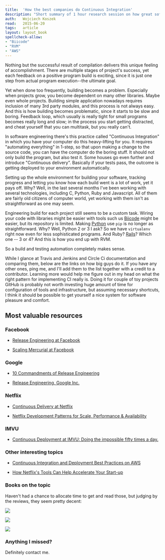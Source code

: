 ```yaml
---
title:	'How the best companies do Continuous Integration'
description: "Short summary of 1 hour research session on how great software companies use Continuous Integration."
auth:	Wojciech Koszek
read:	2015-06-20
tags:	article
layout: layout_book
spellcheck-allow:
- "Biicode"
- "RVM"
- "AWS"
---
```


Nothing but the successful result of compilation delivers this unique
feeling of accomplishment. There are multiple stages of project's success,
yet each feedback on a positive program build is exciting, since it is just one
step from actual program execution--the ultimate goal.

Yet when done too frequently, building becomes a problem. Especially when
projects grow, you become dependent on many other libraries. Maybe even
whole projects. Building simple application nowadays requires inclusion of
many 3rd party modules, and this process is not always easy.
And this is how building becomes problematic, since
it starts to be slow and boring. Feedback loop, which usually is really
tight for small programs becomes really long and slow; in the process you start
getting distracted, and cheat yourself that you can multitask, but you
really can't.

In software engineering there's this practice called "Continuous
Integration" in which you have your computer do this heavy-lifting for you.
It requires "automating everything" in 1-step, so that upon making a change
to the source code, you can have the computer do the boring stuff. It should
not only build the program, but also test it. Some houses go even further
and introduce "Continuous delivery". Basically if your tests pass, the
outcome is getting deployed to your environment automatically.

Setting up the whole environment for building your software,
tracking progress and letting you know how each build went is a lot of work,
yet it pays off. Why? Well, in the last several months I've been working
with several technologies, including C, Python, Ruby and Javascript. All of
them are fairly old citizens of computer world, yet working with them isn't
as straightforward as one may seem. 

Engineering build for each project still seems to be a custom task. Wiring
your code with libraries might be easier with tools such us
[Biicode](https://www.biicode.com/)
might be easier, but its repository is
limited. Making
[Python](http://www.python.org)
use ``pip`` is no longer as
straightforward. Why?  Well, Python 2 or 3 I ask? So we have ``virtualenv``
right now even for less sophisticated programs. And Ruby?
[Rails](http://rubyonrails.org)?
Which one -- 3 or 4? And this is how you
end up with RVM.

So a build and testing automation
completely makes sense.

While I glance at Travis and Jenkins and Circle Ci documentation and
comparing them, below are the links on how big guys do it. If you have any
other ones, ping me, and I'll add them to the list together with a credit
to a contributor. Learning more would help me figure out in my head on what the right
pattern for implementing CI really is. Doing it for couple of toy projects
GitHub is probably not worth investing huge amount of time for configuration
of tools and infrastructure, but assuming necessary shortcuts, I think it
should be possible to get yourself a nice system for software pleasure and
comfort.

## Most valuable resources

### Facebook

- [Release Engineering at Facebook](http://arstechnica.com/business/2012/04/exclusive-a-behind-the-scenes-look-at-facebook-release-engineering/)

- [Scaling Mercurial at Facebook](https://code.facebook.com/posts/218678814984400/scaling-mercurial-at-facebook/)


### Google

- [10 Commandments of Release Engineering](https://www.usenix.org/conference/lisa10/10-commandments-release-engineering)

- [Release Engineering, Google Inc.](https://www.youtube.com/watch?v=RNMjYV_UsQ8)

### Netflix

- [Continuous Delivery at Netflix](https://www.youtube.com/watch?v=7oEvlcUMqpE)

- [Netflix Development Patterns for Scale, Performance & Availability](https://www.youtube.com/watch?v=jCanhyFDopQ)

### IMVU

- [Continuous Deployment at IMVU: Doing the impossible fifty times a day.](http://timothyfitz.com/2009/02/10/continuous-deployment-at-imvu-doing-the-impossible-fifty-times-a-day/)

### Other interesting topics

- [Continuous Integration and Deployment Best Practices on AWS](https://www.youtube.com/watch?v=KOJUEioYJcM)

- [How Netflix's Tools Can Help Accelerate Your Start-up](https://www.youtube.com/watch?v=apD7Ovl85vE)

### Books on the topic

Haven't had a chance to allocate time to get and read those, but judging by
the reviews, they seem pretty decent:

<a href="http://www.amazon.com/gp/product/0321601912/ref=as_li_tl?ie=UTF8&camp=1789&creative=390957&creativeASIN=0321601912&linkCode=as2&tag=wkoszek-20&linkId=2QY7PRVHDFVTPRXH"><img border="0" src="http://ws-na.amazon-adsystem.com/widgets/q?_encoding=UTF8&ASIN=0321601912&Format=_SL160_&ID=AsinImage&MarketPlace=US&ServiceVersion=20070822&WS=1&tag=wkoszek-20" ></a><img src="http://ir-na.amazon-adsystem.com/e/ir?t=wkoszek-20&l=as2&o=1&a=0321601912" width="1" height="1" border="0" alt="" style="border:none !important; margin:0px !important;" />

<a href="http://www.amazon.com/gp/product/0321336380/ref=as_li_tl?ie=UTF8&camp=1789&creative=390957&creativeASIN=0321336380&linkCode=as2&tag=wkoszek-20&linkId=A5O2VUJJPMSFBHY2"><img border="0" src="http://ws-na.amazon-adsystem.com/widgets/q?_encoding=UTF8&ASIN=0321336380&Format=_SL160_&ID=AsinImage&MarketPlace=US&ServiceVersion=20070822&WS=1&tag=wkoszek-20" ></a><img src="http://ir-na.amazon-adsystem.com/e/ir?t=wkoszek-20&l=as2&o=1&a=0321336380" width="1" height="1" border="0" alt="" style="border:none !important; margin:0px !important;" />

<a href="http://www.amazon.com/gp/product/0321821726/ref=as_li_tl?ie=UTF8&camp=1789&creative=390957&creativeASIN=0321821726&linkCode=as2&tag=wkoszek-20&linkId=V2W3QJJWRQKZ7YM2"><img border="0" src="http://ws-na.amazon-adsystem.com/widgets/q?_encoding=UTF8&ASIN=0321821726&Format=_SL160_&ID=AsinImage&MarketPlace=US&ServiceVersion=20070822&WS=1&tag=wkoszek-20" ></a><img src="http://ir-na.amazon-adsystem.com/e/ir?t=wkoszek-20&l=as2&o=1&a=0321821726" width="1" height="1" border="0" alt="" style="border:none !important; margin:0px !important;" />

### Anything I missed?

Definitely contact me.
